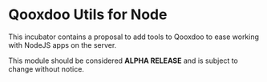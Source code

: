 # Qooxdoo Utils for Node

This incubator contains a proposal to add tools to Qooxdoo to ease working with NodeJS apps on the server.

This module should be considered **ALPHA RELEASE** and is subject to change without notice.
 

 
